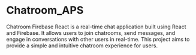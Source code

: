 # Chatroom_APS



Chatroom Firebase React is a real-time chat application built using React and Firebase. It allows users to join chatrooms, send messages, and engage in conversations with other users in real-time. This project aims to provide a simple and intuitive chatroom experience for users.
